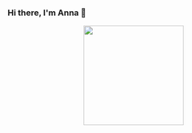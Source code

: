 ### Hi there, I'm Anna 👋

<div id="header" align="center">
  <img src="https://giffiles.alphacoders.com/136/136399.gif" width="200"/>
</div>




<!--
**ffrodslaw/ffrodslaw** is a ✨ _special_ ✨ repository because its `README.md` (this file) appears on your GitHub profile.

Here are some ideas to get you started:

- 🔭 I’m currently working on ...
- 🌱 I’m currently learning ...
- 👯 I’m looking to collaborate on ...
- 🤔 I’m looking for help with ...
- 💬 Ask me about ...
- 📫 How to reach me: ...
- 😄 Pronouns: ...
- ⚡ Fun fact: ...
-->
